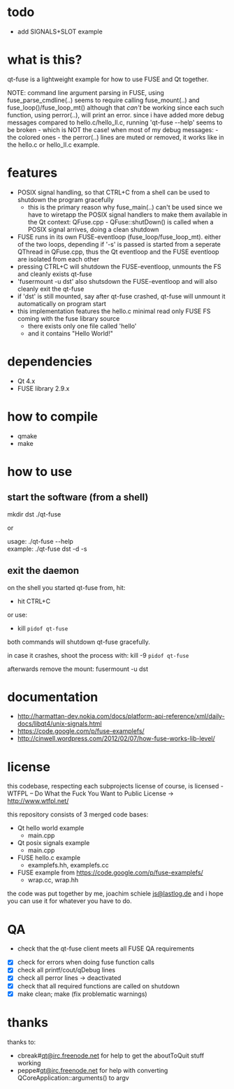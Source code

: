 # todo
- add SIGNALS+SLOT example

# what is this?
qt-fuse is a lightweight example for how to use FUSE and Qt together. 

NOTE: command line argument parsing in FUSE, using fuse_parse_cmdline(..) seems to require
      calling fuse_mount(..) and fuse_loop()/fuse_loop_mt() although that _can't_ be working since
      each such function, using perror(..), will print an error.
      since i have added more debug messages compared to hello.c/hello_ll.c, running 
      'qt-fuse --help' seems to be broken - which is NOT the case! 
      when most of my debug messages:
       - the colored ones
       - the perror(..) lines 
      are muted or removed, it works like in the hello.c or hello_ll.c example. 

# features
 * POSIX signal handling, so that CTRL+C from a shell can be used to shutdown the program gracefully
   - this is the primary reason why fuse_main(..) can't be used since we have to wiretapp the POSIX 
     signal handlers to make them available in the Qt context: 
        QFuse.cpp - QFuse::shutDown() is called when a POSIX signal arrives, doing a clean shutdown
 * FUSE runs in its own FUSE-eventloop (fuse_loop/fuse_loop_mt). either of the two loops, depending if '-s' is passed is
   started from a seperate QThread in QFuse.cpp, thus the Qt eventloop and the FUSE eventloop are isolated from each other
 * pressing CTRL+C will shutdown the FUSE-eventloop, unmounts the FS and cleanly exists qt-fuse
 * 'fusermount -u dst' also shutsdown the FUSE-eventloop and will also cleanly exit the qt-fuse
 * if 'dst' is still mounted, say after qt-fuse crashed, qt-fuse will unmount it automatically on program start
 * this implementation features the hello.c minimal read only FUSE FS coming with the fuse library source
   - there exists only one file called 'hello'
   - and it contains "Hello World!"

# dependencies
 * Qt 4.x
 * FUSE library 2.9.x

# how to compile
 * qmake
 * make
 
# how to use 

## start the software (from a shell)
  mkdir dst
  ./qt-fuse 

or

usage:
  ./qt-fuse --help  
example: 
  ./qt-fuse dst -d -s

## exit the daemon
on the shell you started qt-fuse from, hit:
 - hit CTRL+C 

or use:
 - kill `pidof qt-fuse`

both commands will shutdown qt-fuse gracefully.

in case it crashes, shoot the process with:
  kill -9 `pidof qt-fuse`

afterwards remove the mount:
  fusermount -u dst
 
# documentation
* http://harmattan-dev.nokia.com/docs/platform-api-reference/xml/daily-docs/libqt4/unix-signals.html
* https://code.google.com/p/fuse-examplefs/ 
* http://cinwell.wordpress.com/2012/02/07/how-fuse-works-lib-level/
 
# license
this codebase, respecting each subprojects license of course, is licensed - WTFPL – Do What the Fuck You Want to Public License -> http://www.wtfpl.net/

 this repository consists of 3 merged code bases:
  - Qt hello world example 
    - main.cpp
  - Qt posix signals example 
    - main.cpp
  - FUSE hello.c example 
    - examplefs.hh, examplefs.cc
  - FUSE example from https://code.google.com/p/fuse-examplefs/ 
    - wrap.cc, wrap.hh

the code was put together by me, joachim schiele <js@lastlog.de> and i hope you can use it for whatever you have to do.

# QA
- check that the qt-fuse client meets all FUSE QA requirements
 - [x] check for errors when doing fuse function calls
 - [x] check all printf/cout/qDebug lines
 - [x] check all perror lines -> deactivated
 - [x] check that all required functions are called on shutdown
 - [x] make clean; make (fix problematic warnings)
  
# thanks
thanks to:
 - cbreak#qt@irc.freenode.net for help to get the aboutToQuit stuff working
 - peppe#qt@irc.freenode.net for help with converting QCoreApplication::arguments() to argv
 
 
